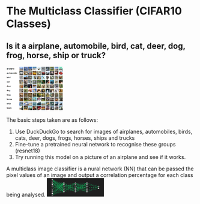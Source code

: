 # The Multiclass Classifier (CIFAR10 Classes)

## Is it a airplane, automobile, bird, cat, deer, dog, frog, horse, ship or truck?
<img src="../images/cifar10.png"  width="30%" height="30%">

The basic steps taken are as follows:
1. Use DuckDuckGo to search for images of airplanes, automobiles, birds, cats, deer, dogs, frogs, horses, ships and trucks
1. Fine-tune a pretrained neural network to recognise these groups (resnet18)
1. Try running this model on a picture of an airplane and see if it works.

A multiclass image classifier is a nural network (NN) that can be passed the pixel values of an image and output a correlation percentage for each class being analysed. 
<img src="../images/nn.png"  width="30%" height="30%">

